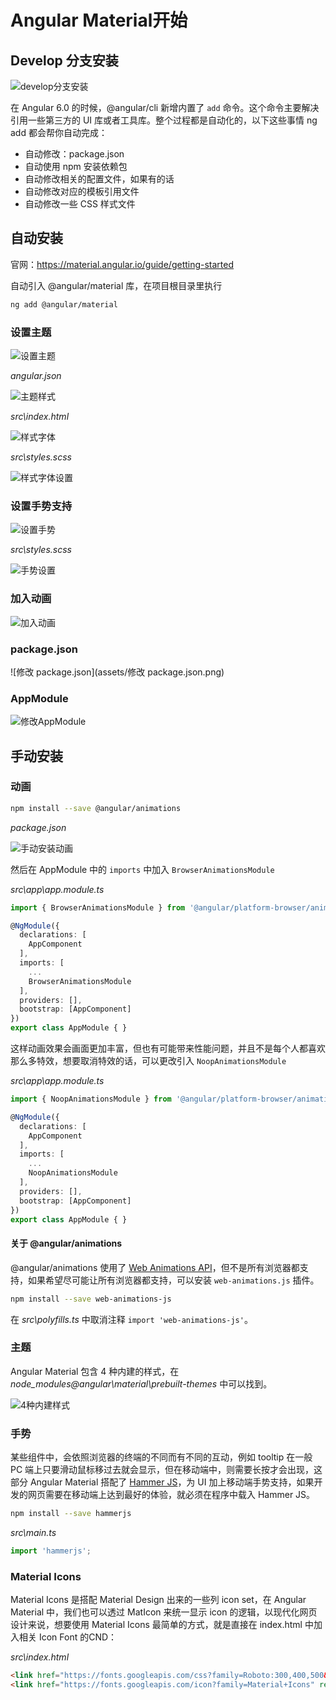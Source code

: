 # Angular Material开始

## Develop 分支安装

![develop分支安装](assets/develop分支安装.png)

在 Angular 6.0 的时候，@angular/cli 新增内置了 `add` 命令。这个命令主要解决引用一些第三方的 UI 库或者工具库。整个过程都是自动化的，以下这些事情 ng add 都会帮你自动完成：

- 自动修改：package.json
- 自动使用 npm 安装依赖包
- 自动修改相关的配置文件，如果有的话
- 自动修改对应的模板引用文件
- 自动修改一些 CSS 样式文件

## 自动安装

官网：https://material.angular.io/guide/getting-started

自动引入 @angular/material 库，在项目根目录里执行

```bash
ng add @angular/material
```

### 设置主题

 ![设置主题](assets/设置主题.png)

*angular.json*

 ![主题样式](assets/主题样式.png)

*src\index.html*

 ![样式字体](assets/样式字体.png)

*src\styles.scss*

 ![样式字体设置](assets/样式字体设置.png)

### 设置手势支持

 ![设置手势](assets/设置手势.png)

*src\styles.scss*

 ![手势设置](assets/手势设置.png)

### 加入动画

 ![加入动画](assets/加入动画.png)

### package.json

 ![修改 package.json](assets/修改 package.json.png)

### AppModule

 ![修改AppModule](assets/修改AppModule.png)

## 手动安装

### 动画

```bash
npm install --save @angular/animations
```

*package.json*

 ![手动安装动画](assets/手动安装动画.png)

然后在 AppModule 中的 `imports` 中加入 `BrowserAnimationsModule`

*src\app\app.module.ts*

```typescript
import { BrowserAnimationsModule } from '@angular/platform-browser/animations';

@NgModule({
  declarations: [
    AppComponent
  ],
  imports: [
    ...
    BrowserAnimationsModule
  ],
  providers: [],
  bootstrap: [AppComponent]
})
export class AppModule { }
```

这样动画效果会画面更加丰富，但也有可能带来性能问题，并且不是每个人都喜欢那么多特效，想要取消特效的话，可以更改引入 `NoopAnimationsModule`

*src\app\app.module.ts*

```typescript
import { NoopAnimationsModule } from '@angular/platform-browser/animations';

@NgModule({
  declarations: [
    AppComponent
  ],
  imports: [
    ...
    NoopAnimationsModule
  ],
  providers: [],
  bootstrap: [AppComponent]
})
export class AppModule { }
```

#### 关于 @angular/animations

@angular/animations 使用了 [Web Animations API](https://developer.mozilla.org/zh-CN/docs/Web/API/Web_Animations_API)，但不是所有浏览器都支持，如果希望尽可能让所有浏览器都支持，可以安装 `web-animations.js` 插件。

```bash
npm install --save web-animations-js
```

在 *src\polyfills.ts* 中取消注释 `import 'web-animations-js'`。

### 主题

Angular Material 包含 4 种内建的样式，在 *node_modules\@angular\material\prebuilt-themes* 中可以找到。

 ![4种内建样式](assets/4种内建样式.png)

### 手势

某些组件中，会依照浏览器的终端的不同而有不同的互动，例如 tooltip 在一般 PC 端上只要滑动鼠标移过去就会显示，但在移动端中，则需要长按才会出现，这部分 Angular Material 搭配了 [Hammer JS](http://hammerjs.github.io/)，为 UI 加上移动端手势支持，如果开发的网页需要在移动端上达到最好的体验，就必须在程序中载入 Hammer JS。

```bash
npm install --save hammerjs
```

*src\main.ts*

```typescript
import 'hammerjs';
```

### Material Icons

Material Icons 是搭配 Material Design 出来的一些列 icon set，在 Angular Material 中，我们也可以透过 MatIcon 来统一显示 icon 的逻辑，以现代化网页设计来说，想要使用 Material Icons 最简单的方式，就是直接在 index.html 中加入相关 Icon Font 的CND：

*src\index.html*

```html
<link href="https://fonts.googleapis.com/css?family=Roboto:300,400,500&display=swap" rel="stylesheet">
<link href="https://fonts.googleapis.com/icon?family=Material+Icons" rel="stylesheet">
```

